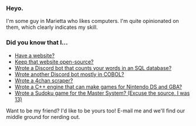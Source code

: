 ### Heyo.
I'm some guy in Marietta who likes computers. I'm quite opinionated on them, which clearly indicates my skill.

### Did you know that I...
* [Have a website?](https://nicklausw.com)
* [Keep that website open-source?](https://github.com/nicklausw/mysite)
* [Wrote a Discord bot that counts your words in an SQL database?](https://github.com/nicklausw/wordbot)
* [Wrote another Discord bot mostly in COBOL?](https://github.com/nicklausw/comparse)
* [Wrote a 4chan scraper?](https://github.com/nicklausw/chinscraper)
* [Wrote a C++ engine that can make games for Nintendo DS and GBA?](https://github.com/nicklausw/ndsa)
* [Wrote a Sudoku game for the Master System? (Excuse the source, I was 13)](https://github.com/nicklausw/sudoku-sms)

Want to be my friend? I'd like to be yours too! E-mail me and we'll find our middle ground for nerding out.
